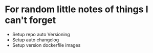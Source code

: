 # For random little notes of things I can't forget

* Setup repo auto Versioning
* Setup auto changelog 
* Setup version dockerfile images